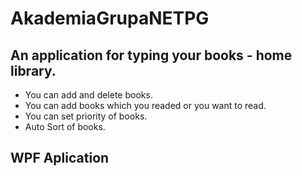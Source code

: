 # AkademiaGrupaNETPG

## An application for typing your books - home library.

* You can add and delete books.
* You can add books which you readed or you want to read.
* You can set priority of books.
* Auto Sort of books.

## WPF Aplication
